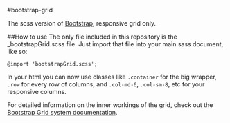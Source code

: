 #bootstrap-grid

The scss version of [Bootstrap](http://getbootstrap.com), responsive grid only.

##How to use
The only file included in this repository is the _bootstrapGrid.scss file. Just import that file into your main sass document, like so:

`@import 'bootstrapGrid.scss';`

In your html you can now use classes like `.container` for the big wrapper, `.row` for every row of columns, and `.col-md-6`, `.col-sm-8`, etc for your responsive columns.

For detailed information on the inner workings of the grid, check out the [Bootstrap Grid system documentation](http://getbootstrap.com/css/#grid).

